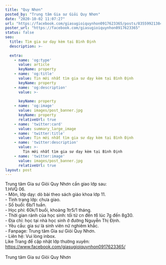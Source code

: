 ```yaml
---
title: "Quy Nhơn"
posted_by: "Trung tâm Gia sư Giỏi Quy Nhơn"
date: "2020-10-02 11:07:27"
url: "https://facebook.com/giasugioiquynhon0917623365/posts/835599213845407"
poster_url: "https://facebook.com/giasugioiquynhon0917623365"
status: false
seo:
  title: Tìm gia sư dạy kèm tại Bình Định
  description: >-
    
  extra:
    - name: 'og:type'
      value: article
      keyName: property
    - name: 'og:title'
      value: Tin mới nhất tìm gia sư dạy kèm tại Bình Định
      keyName: property
    - name: 'og:description'
      value: >-
        
      keyName: property
    - name: 'og:image'
      value: images/post_banner.jpg
      keyName: property
      relativeUrl: true
    - name: 'twitter:card'
      value: summary_large_image
    - name: 'twitter:title'
      value: Tin mới nhất tìm gia sư dạy kèm tại Bình Định
    - name: 'twitter:description'
      value: >-
        Tin mới nhất tìm gia sư dạy kèm tại Bình Định
    - name: 'twitter:image'
      value: images/post_banner.jpg
      relativeUrl: true
layout: post
---
```

Trung tâm Gia sư Giỏi Quy Nhơn cần giao lớp sau:<br>1.HVQ 06.<br>- Môn, lớp dạy: dò bài theo sách giáo khoa lớp 11.<br>- Tình trạng lớp: chưa giao.<br>- Số buổi: 6b/1 tuần.<br>- Học phí: 60k/1 buổi, khoảng 1tr5/1 tháng.<br>- Thời gian rảnh của học sinh: tối từ cn đến t6 lúc 7g đến 8g30.<br>- Địa chỉ: học tại nhà học sinh ở đường Nguyễn Thị Định.<br>- Yêu cầu: gia sư là sinh viên nữ nghiêm khắc.<br>- Fanpage: Trung tâm Gia sư Giỏi Quy Nhơn.<br>- Liên hệ: Vui lòng inbox.<br>Like Trang để cập nhật lớp thường xuyên: https://www.facebook.com/giasugioiquynhon0917623365/<br><br>Trung tâm Gia sư Giỏi Quy Nhơn
